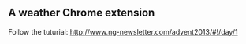 ## A weather Chrome extension

Follow the tuturial: http://www.ng-newsletter.com/advent2013/#!/day/1
